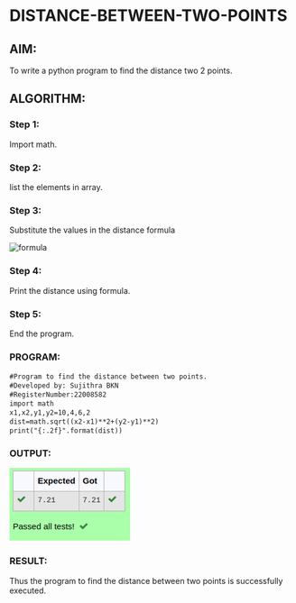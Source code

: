# DISTANCE-BETWEEN-TWO-POINTS

## AIM:
To write a python program to find the distance two 2 points.
## ALGORITHM:
### Step 1: 
Import math.
### Step 2: 
list the elements in array.
### Step 3: 
Substitute the values in the distance formula 
 
 ![formula](formula.JPG)
 
### Step 4: 
Print the distance using formula.
### Step 5: 
End the program.
### PROGRAM:
 ``` 
#Program to find the distance between two points.
#Developed by: Sujithra BKN
#RegisterNumber:22008582
import math
x1,x2,y1,y2=10,4,6,2
dist=math.sqrt((x2-x1)**2+(y2-y1)**2)
print("{:.2f}".format(dist))
```
### OUTPUT:
![images.png](./images/distance.png)
### RESULT:
Thus the program to find the distance between two points is successfully executed.